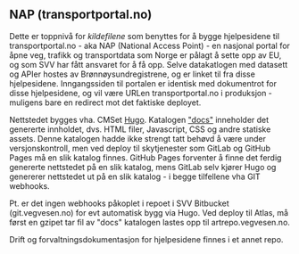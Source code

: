 ## NAP (transportportal.no)

Dette er toppnivå for *kildefilene* som benyttes for å bygge hjelpesidene til transportportal.no - aka NAP (National Access Point) - en nasjonal portal for åpne veg, trafikk og transportdata som Norge er pålagt å sette opp av EU, og som SVV har fått ansvaret for å få opp. Selve datakatlogen med datasett og APIer hostes av Brønnøysundregistrene, og er linket til fra disse hjelpesidene. Inngangssiden til portalen er identisk med dokumentrot for disse hjelpesidene, og vil være URLen transportportal.no i produksjon - muligens bare en redirect mot det faktiske deployet.

Nettstedet bygges vha. CMSet [Hugo](https://gohugo.io/). Katalogen ["docs"](docs/) inneholder det genererte innholdet, dvs. HTML filer, Javascript, CSS og andre statiske assets. Denne katalogen hadde ikke strengt tatt behøvd å være under versjonskontroll, men ved deploy til skytjenester som GitLab og GitHub Pages må en slik katalog finnes. GitHub Pages forventer å finne det ferdig genererte nettstedet på en slik katalog, mens GitLab selv kjører Hugo og genererer nettstedet ut på en slik katalog - i begge tilfellene vha GIT webhooks.

Pt. er det ingen webhooks påkoplet i repoet i SVV Bitbucket (git.vegvesen.no) for evt automatisk bygg via Hugo. Ved deploy til Atlas, må først en gzipet tar fil  av "docs" katalogen lastes opp til artrepo.vegvesen.no.

Drift og forvaltningsdokumentasjon for hjelpesidene finnes i et annet repo.
